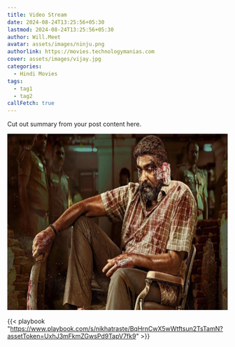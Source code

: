 ```yaml
---
title: Video Stream
date: 2024-08-24T13:25:56+05:30
lastmod: 2024-08-24T13:25:56+05:30
author: Will.Meet
avatar: assets/images/ninju.png
authorlink: https://movies.technologymanias.com
cover: assets/images/vijay.jpg
categories:
  - Hindi Movies
tags:
  - tag1
  - tag2
callFetch: true
---
```


Cut out summary from your post content here.

<!--more-->
![Main Image](/assets/images/vijay.jpg "Main Image Title")

{{< playbook "https://www.playbook.com/s/nikhatraste/BqHrnCwX5wWtftsun2TsTamN?assetToken=UxhJ3mFkmZGwsPd9TapV7fk9" >}}

